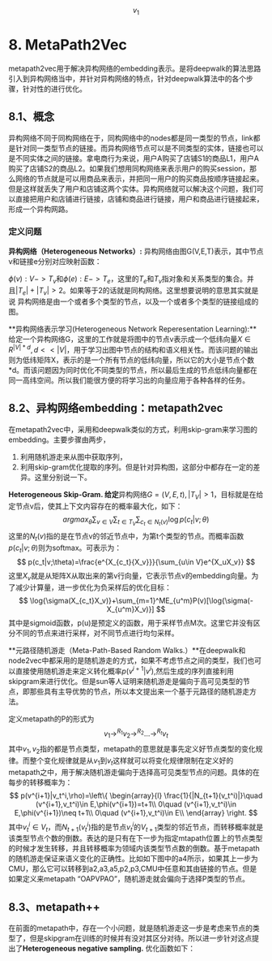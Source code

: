 $$
v_1
$$

# 8. MetaPath2Vec

metapath2vec用于解决异构网络的embedding表示。是将deepwalk的算法思路引入到异构网络当中，并针对异构网络的特点，针对deepwalk算法中的各个步骤，针对性的进行优化。

## 8.1、概念

异构网络不同于同构网络在于，同构网络中的nodes都是同一类型的节点，link都是针对同一类型节点的链接。而异构网络节点可以是不同类型的实体，链接也可以是不同实体之间的链接。拿电商行为来说，用户A购买了店铺S1的商品L1，用户A购买了店铺S2的商品L2。如果我们想用同构网络来表示用户的购买session，那么网络的节点就是可以用商品来表示，并把同一用户的购买商品按顺序链接起来。但是这样就丢失了用户和店铺这两个实体。异构网络就可以解决这个问题，我们可以直接把用户和店铺进行链接，店铺和商品进行链接，用户和商品进行链接起来，形成一个异构网路。

### 定义问题

**异构网络（Heterogeneous Networks）:** 异构网络由图G(V,E,T)表示，其中节点v和链接e分别对应映射函数：

$\phi(v):V->T_v$和$\phi(e):E->T_e$，这里的$T_e$和$T_v$指对象和关系类型的集合。并且$|T_e|+|T_v|\gt 2$。如果等于2的话就是同构网络。这里想要说明的意思其实就是说 异构网络是由一个或者多个类型的节点，以及一个或者多个类型的链接组成的图。

**异构网络表示学习(Heterogeneous Network Reperesentation Learning):**给定一个异构网络G，这里的工作就是将图中的节点v表示成一个低纬向量$X\in R^{|V|*d},d\lt\lt|V|$，用于学习出图中节点的结构和语义相关性。而该问题的输出则为低纬矩阵X，表示的是一个所有节点的低纬向量，所以它的大小是节点个数*d。而该问题因为同时优化不同类型的节点，所以最后生成的节点低纬向量都在同一高纬空间。所以我们能很方便的将学习出的向量应用于各种各样的任务。

## 8.2、异构网络embedding：metapath2vec

在metapath2vec中，采用和deepwalk类似的方式，利用skip-gram来学习图的embedding。主要步骤由两步，

1. 利用随机游走来从图中获取序列，
2. 利用skip-gram优化提取的序列。但是针对异构图，这部分中都存在一定的差异。这里分别说一下。

**Heterogeneous Skip-Gram. 给定**异构网络$G=(V,E,t),|T_V|\gt 1$，目标就是在给定节点v后，使其上下文内容存在的概率最大化，如下：
$$
arg max_{\theta}\sum_{v\in V}\sum_{t\in T_V}\sum_{c_t\in N_t(v)}\log{p(c_t|v;\theta)}
$$
这里的$N_t(v)$指的是在节点v的邻近节点中，为第t个类型的节点。而概率函数$p(c_t|v;\theta)$则为softmax。可表示为：
$$
p(c_t|v;\theta)=\frac{e^{X_{c_t}{X_v}}}{\sum_{u\in V}e^{X_uX_v}}
$$
这里$X_v$就是从矩阵X从取出来的第v行向量，它表示节点v的embedding向量。为了减少计算量，进一步优化为负采样后的优化目标：
$$
\log{\sigma(X_{c_t}X_v)}+\sum_{m=1}^ME_{u^m}P(v)[\log{\sigma(-X_{u^m}X_v)}]
$$
其中是sigmoid函数，p(u)是预定义的函数，用于采样节点M次。这里它并没有区分不同的节点来进行采样，对不同节点进行均匀采样。

**元路径随机游走（Meta-Path-Based Random Walks.）**在deepwalk和node2vec中都采用的是随机游走的方式，如果不考虑节点之间的类型，我们也可以直接使用随机游走来定义转化概率$p(v^{i+1}|v^i)$,然后生成的序列直接利用skipgram来进行优化。但是sun等人证明来随机游走是偏向于高可见类型的节点，即那些具有主导优势的节点，所以本文提出来一个基于元路径的随机游走方法。

定义metapath的P的形式为
$$
v_1\to^{R_1} v_2\to^{R_2}...\to^{R_t}v_t
$$
其中$v_1,v_2$指的都是节点类型，metapath的意思就是事先定义好节点类型的变化规律。而整个变化规律就是从$v_1$到$v_t$这样就可以将变化规律限制在定义好的metapath之中，用于解决随机游走偏向于选择高可见类型节点的问题。具体的在每步的转移概率为：
$$
p(v^{i+1}|v_t^i,\rho)=\left\{ \begin{array}{l}
	\frac{1}{|N_{t+1}(v_t^i)|}\quad (v^{i+1},v_t^i)\in E,\phi(v^{i+1})=t+1\\
	0\quad (v^{i+1},v_t^i)\in E,\phi(v^{i+1})\neq t+1\\
	0\quad (v^{i+1},v_t^i)\in E\\
\end{array} \right.
$$
其中$v_t^i\in V_t$，而$N_{t+1}(v_t^i)$指的是节点$v_t^i$的$V_{t+1}$类型的邻近节点，而转移概率就是该类型节点个数的倒数。表达的是只有在下一步为指定mtapath位置上的节点类型的时候才发生转移，并且转移概率为领域内该类型节点数的倒数。基于metapath的随机游走保证来语义变化的正确性。比如如下图中的a4所示，如果其上一步为CMU，那么它可以转移到a2,a3,a5,p2,p3,CMU中任意和其由链接的节点。但是如果定义来metapath “OAPVPAO”，随机游走就会偏向于选择P类型的节点。



## 8.3、metapath++

在前面的metapath中，存在一个小问题，就是随机游走这一步是考虑来节点的类型了，但是skipgram在训练的时候并有没对其区分对待。所以进一步针对这点提出了**Heterogeneous negative sampling.** 优化函数如下：

